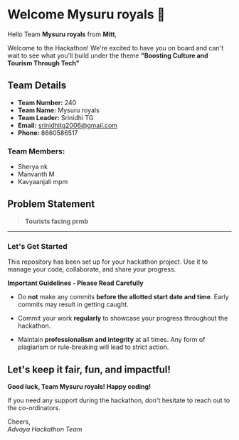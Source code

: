 # Welcome Mysuru royals 👋

Hello Team **Mysuru royals** from **Mitt**,

Welcome to the Hackathon! We're excited to have you on board and can't wait to see what you'll build under the theme **"Boosting Culture and Tourism Through Tech"** 

## Team Details

- **Team Number:** 240  
- **Team Name:** Mysuru royals
- **Team Leader:** Srinidhi TG  
- **Email:** srinidhitg2006@gmail.com  
- **Phone:** 8660586517  

### Team Members:
- Sherya nk 
- Manvanth M 
- Kavyaanjali mpm 

## Problem Statement

> **Tourists  facing prmb**

---

### Let's Get Started 

This repository has been set up for your hackathon project. Use it to manage your code, collaborate, and share your progress.

**Important Guidelines - Please Read Carefully**

- Do **not** make any commits **before the allotted start date and time**. Early commits may result in getting caught.
- Commit your work **regularly** to showcase your progress throughout the hackathon.

- Maintain **professionalism and integrity** at all times. Any form of plagiarism or rule-breaking will lead to strict action.

Let's keep it fair, fun, and impactful! 
---

**Good luck, Team Mysuru royals! Happy coding!**

If you need any support during the hackathon, don't hesitate to reach out to the co-ordinators.

Cheers,  
_Advaya Hackathon Team_
